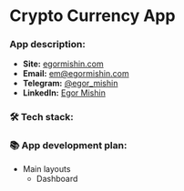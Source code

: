 # Crypto Currency App



### App description:

- **Site:** [egormishin.com](https://egormishin.com/)
- **Email:** em@egormishin.com
- **Telegram:** [@egor_mishin](https://t.me/egor_mishin)
- **LinkedIn:** [Egor Mishin](https://www.linkedin.com/in/egormishin/)

### 🛠 Tech stack:



### 📚 App development plan:
- Main layouts
  - Dashboard 

